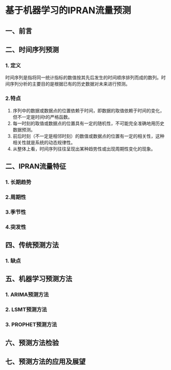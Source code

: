 # 基于机器学习的IPRAN流量预测

##  一、前言

## 二、时间序列预测

### 1. 定义
时间序列是指将同一统计指标的数值按其先后发生的时间顺序排列而成的数列。时间序列分析的主要目的是根据已有的历史数据对未来进行预测。

### 2.特点

1. 序列中的数据或数据点的位置依赖于时间，即数据的取值依赖于时间的变化，但不一定是时间t的严格函数。
2. 每一时刻的取值或数据点的位置具有一定的随机性，不可能完全准确地用历史数据预测。
3. 前后时刻（不一定是相邻时刻）的数值或数据点的位置有一定的相关性，这种相关性就是系统的动态规律性。
4. 从整体上看，时间序列往往呈现出某种趋势性或出现周期性变化的现象。 

## 二、IPRAN流量特征

### 1. 长期趋势

### 2.周期性

### 3.季节性

### 4.突发性

## 四、传统预测方法

### 1. 缺点

## 五、机器学习预测方法

### 1. ARIMA预测方法

### 2. LSMT预测方法

### 3. PROPHET预测方法

## 六、预测方法检验

## 七、预测方法的应用及展望


